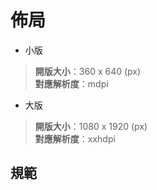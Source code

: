 # 佈局

* 小版
> **開版大小**：360 x 640 (px)  
**對應解析度**：mdpi

* 大版
> **開版大小**：1080 x 1920 (px)  
**對應解析度**：xxhdpi

## 規範